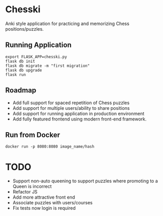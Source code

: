 # Chesski

Anki style application for practicing and memorizing Chess positions/puzzles.

## Running Application
```
export FLASK_APP=chesski.py  
flask db init 
flask db migrate -m "first migration" 
flask db upgrade 
flask run 
```

## Roadmap
* Add full support for spaced repetition of Chess puzzles
* Add support for multiple users/ability to share positions
* Add support for running application in production environment
* Add fully featured frontend using modern front-end framework.

## Run from Docker
```
docker run -p 8080:8080 image_name/hash
```

# TODO
* Support non-auto queening to support puzzles where promoting to a Queen is incorrect
* Refactor JS
* Add more attractive front end
* Associate puzzles with users/courses
* Fix tests now login is required